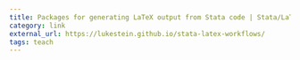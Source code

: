 ```yaml
---
title: Packages for generating LaTeX output from Stata code | Stata/LaTeX Workflows
category: link
external_url: https://lukestein.github.io/stata-latex-workflows/
tags: teach
---
```

